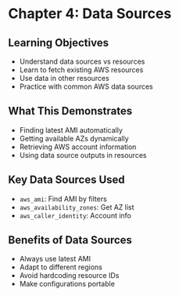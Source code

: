 # Chapter 4: Data Sources

## Learning Objectives
- Understand data sources vs resources
- Learn to fetch existing AWS resources
- Use data in other resources
- Practice with common AWS data sources

## What This Demonstrates
- Finding latest AMI automatically
- Getting available AZs dynamically
- Retrieving AWS account information
- Using data source outputs in resources

## Key Data Sources Used
- `aws_ami`: Find AMI by filters
- `aws_availability_zones`: Get AZ list
- `aws_caller_identity`: Account info

## Benefits of Data Sources
- Always use latest AMI
- Adapt to different regions
- Avoid hardcoding resource IDs
- Make configurations portable
